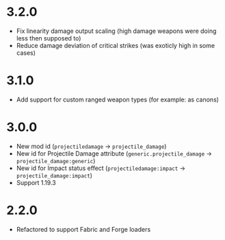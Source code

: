 # 3.2.0
- Fix linearity damage output scaling (high damage weapons were doing less then supposed to)
- Reduce damage deviation of critical strikes (was exoticly high in some cases) 

# 3.1.0
- Add support for custom ranged weapon types (for example: as canons)

# 3.0.0
- New mod id (`projectiledamage` -> `projectile_damage`)
- New id for Projectile Damage attribute  (`generic.projectile_damage` -> `projectile_damage:generic`)
- New id for Impact status effect  (`projectiledamage:impact` -> `projectile_damage:impact`)
- Support 1.19.3

# 2.2.0
- Refactored to support Fabric and Forge loaders 